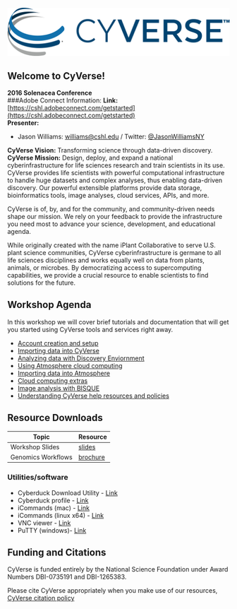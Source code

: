 

![](img/cyverse_rgb.jpg) 

## Welcome to CyVerse!
**2016 Solenacea Conference**<br>
###Adobe Connect Information:
**Link:** [https://cshl.adobeconnect.com/getstarted](https://cshl.adobeconnect.com/getstarted)<br>
**Presenter:** 
- Jason Williams: [williams@cshl.edu](mailto:williams@cshl.edu) / Twitter: [@JasonWilliamsNY](https://twitter.com/JasonWilliamsNY)

**CyVerse Vision:** Transforming science through data-driven discovery.<br>
**CyVerse Mission:** Design, deploy, and expand a national cyberinfrastructure for life sciences research and train scientists in its use.<br>
CyVerse provides life scientists with powerful computational infrastructure to handle huge datasets and complex analyses, thus enabling data-driven discovery. Our powerful extensible platforms provide data storage, bioinformatics tools, image analyses, cloud services, APIs, and more.

CyVerse is of, by, and for the community, and community-driven needs shape our mission. We rely on your feedback to provide the infrastructure you need most to advance your science, development, and educational agenda.

While originally created with the name iPlant Collaborative to serve U.S. plant science communities, CyVerse cyberinfrastructure is germane to all life sciences disciplines and works equally well on data from plants, animals, or microbes. By democratizing access to supercomputing capabilities, we provide a crucial resource to enable scientists to find solutions for the future.

## Workshop Agenda

In this workshop we will cover brief tutorials and documentation that will get you started using CyVerse tools and services right away. 

* [Account creation and setup](./01_cyverse_account_creation.md)
* [Importing data into CyVerse](./02_cyverse_importing_data.md)
* [Analyzing data with Discovery Enviornment](./03_cyverse_analyzing_data_with_Discovery_Environment.md)
* [Using Atmosphere cloud computing](./04_cyverse_cloud_computing_with_Atmosphere.md)
* [Importing data into Atmosphere](./05_cyverse_importing_data_into_atmosphere_instances.md)
* [Cloud computing extras](./06_cyverse_cloud_computing_extras.md)
* [Image analysis with BISQUE](./07_cyverse_bisque.md)
* [Understanding CyVerse help resources and policies](./08_cyverse_help_and_policies.md)

## Resource Downloads

|Topic|Resource|
|-----|--------|
|Workshop Slides|[slides](./ppts_pdfs/workshop_intro.pdf)
|Genomics Workflows|[brochure](./ppts_pdfs/genome_workflows.pdf)|

### Utilities/software
- Cyberduck Download Utility - [Link](https://cyberduck.io/)
- Cyberduck profile - [Link](https://pods.iplantcollaborative.org/wiki/download/attachments/18188197/iPlant%20Data%20Store.cyberduckprofile?version=1&modificationDate=1436557522000&api=v2)
- iCommands (mac) - [Link](https://www.irods.org/binaries/irods3.3.icmds.mac.intel.tar)
- iCommands (linux x64) - [Link](http://www.iplantcollaborative.org/sites/default/files/irods/icommands.x86_64.tar.bz2)
- VNC viewer - [Link](https://www.realvnc.com/download/viewer/)
- PuTTY (windows)- [Link](http://www.chiark.greenend.org.uk/~sgtatham/putty/download.html)

## Funding and Citations

CyVerse is funded entirely by the National Science Foundation under Award Numbers DBI-0735191 and DBI-1265383.

Please cite CyVerse appropriately when you make use of our resources, [CyVerse citation policy](http://www.cyverse.org/acknowledge-cite-cyverse)




